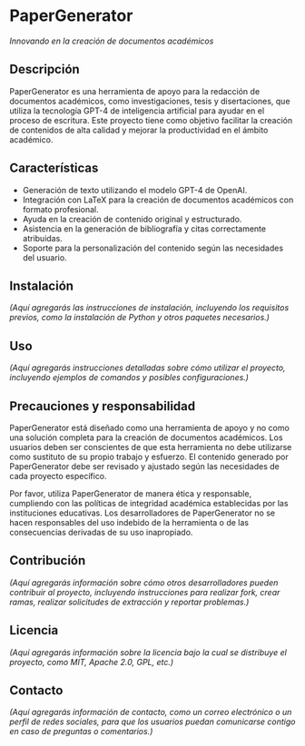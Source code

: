 # PaperGenerator

_Innovando en la creación de documentos académicos_

## Descripción

PaperGenerator es una herramienta de apoyo para la redacción de documentos académicos, como investigaciones, tesis y disertaciones, que utiliza la tecnología GPT-4 de inteligencia artificial para ayudar en el proceso de escritura. Este proyecto tiene como objetivo facilitar la creación de contenidos de alta calidad y mejorar la productividad en el ámbito académico.

## Características

- Generación de texto utilizando el modelo GPT-4 de OpenAI.
- Integración con LaTeX para la creación de documentos académicos con formato profesional.
- Ayuda en la creación de contenido original y estructurado.
- Asistencia en la generación de bibliografía y citas correctamente atribuidas.
- Soporte para la personalización del contenido según las necesidades del usuario.

## Instalación

_(Aquí agregarás las instrucciones de instalación, incluyendo los requisitos previos, como la instalación de Python y otros paquetes necesarios.)_

## Uso

_(Aquí agregarás instrucciones detalladas sobre cómo utilizar el proyecto, incluyendo ejemplos de comandos y posibles configuraciones.)_

## Precauciones y responsabilidad

PaperGenerator está diseñado como una herramienta de apoyo y no como una solución completa para la creación de documentos académicos. Los usuarios deben ser conscientes de que esta herramienta no debe utilizarse como sustituto de su propio trabajo y esfuerzo. El contenido generado por PaperGenerator debe ser revisado y ajustado según las necesidades de cada proyecto específico.

Por favor, utiliza PaperGenerator de manera ética y responsable, cumpliendo con las políticas de integridad académica establecidas por las instituciones educativas. Los desarrolladores de PaperGenerator no se hacen responsables del uso indebido de la herramienta o de las consecuencias derivadas de su uso inapropiado.

## Contribución

_(Aquí agregarás información sobre cómo otros desarrolladores pueden contribuir al proyecto, incluyendo instrucciones para realizar fork, crear ramas, realizar solicitudes de extracción y reportar problemas.)_

## Licencia

_(Aquí agregarás información sobre la licencia bajo la cual se distribuye el proyecto, como MIT, Apache 2.0, GPL, etc.)_

## Contacto

_(Aquí agregarás información de contacto, como un correo electrónico o un perfil de redes sociales, para que los usuarios puedan comunicarse contigo en caso de preguntas o comentarios.)_
